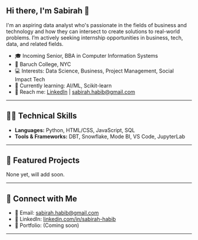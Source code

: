 ## Hi there, I'm Sabirah 👋

I'm an aspiring data analyst who's passionate in the fields of business and technology and how they can intersect to create solutions to real-world problems. I’m actively seeking internship opportunities in business, tech, data, and related fields. 

* 🎓 Incoming Senior, BBA in Computer Information Systems  
* 📍 Baruch College, NYC  
* 💻 Interests: Data Science, Business, Project Management, Social Impact Tech  
* 🌱 Currently learning: AI/ML, Scikit-learn  
* 💬 Reach me: [LinkedIn](https://www.linkedin.com/in/sabirah-habib) | sabirah.habib@gmail.com

---

## 👩‍💻 Technical Skills

* **Languages:** Python, HTML/CSS, JavaScript, SQL   
* **Tools & Frameworks:** DBT, Snowflake, Mode BI, VS Code, JupyterLab  

---


## 📂 Featured Projects

None yet, will add soon.

---

## 🤝 Connect with Me

- 📧 Email: sabirah.habib@gmail.com  
- 👤 LinkedIn: [linkedin.com/in/sabirah-habib](https://www.linkedin.com/in/sabirah-habib)  
- 💼 Portfolio: (Coming soon)

---

<!--
[!NOTE] Tip: You can customize your GitHub stats cards by replacing `your-username` with your actual GitHub handle.
-->


